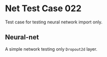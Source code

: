 # Net Test Case 022

Test case for testing neural network import only.

## Neural-net

A simple network testing only `Dropout2d` layer.
